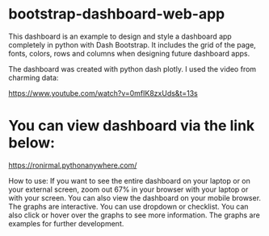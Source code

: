 # bootstrap-dashboard-web-app

This dashboard is an example to design and style a dashboard app completely in python with Dash Bootstrap. It includes the grid of the page, fonts, colors, rows and columns when designing future dashboard apps.

The dashboard was created with python dash plotly. I used the video from charming data: 

https://www.youtube.com/watch?v=0mfIK8zxUds&t=13s

# You can view dashboard via the link below: 

https://ronirmal.pythonanywhere.com/

How to use: If you want to see the entire dashboard on your laptop or on your external screen, zoom out 67% in your browser with your laptop or with your screen. You can also view the dashboard on your mobile browser. The graphs are interactive. You can use dropdown or checklist. You can also click or hover over the graphs to see more information. The graphs are examples for further development.
